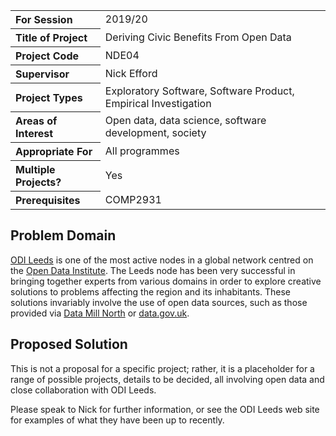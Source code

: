 <table>
<tr>
<th align="left">For Session</th>
<td>2019/20</td>
</tr>
<tr>
<th align="left">Title of Project</th>
<td>Deriving Civic Benefits From Open Data</td>
</tr>
<tr>
<th align="left">Project Code</th>
<td>NDE04</td>
</tr>
<tr>
<th align="left">Supervisor</th>
<td>Nick Efford</td>
</tr>
<tr>
<th align="left">Project Types</th>
<td>Exploratory Software, Software Product, Empirical Investigation</td>
</tr>
<tr>
<th align="left">Areas of Interest</th>
<td>Open data, data science, software development, society</td>
</tr>
<tr>
<th align="left">Appropriate For</th>
<td>All programmes</td>
</tr>
<tr>
<th align="left">Multiple Projects?</th>
<td>Yes</td>
</tr>
<tr>
<th align="left">Prerequisites</th>
<td>COMP2931</td>
</tr>
</table>

## Problem Domain

[ODI Leeds](http://odileeds.org) is one of the most active nodes in a
global network centred on the [Open Data Institute](https://theodi.org).
The Leeds node has been very successful in bringing together experts from
various domains in order to explore creative solutions to problems affecting
the region and its inhabitants.  These solutions invariably involve the use
of open data sources, such as those provided via
[Data Mill North](https://datamillnorth.org)
or [data.gov.uk](https://data.gov.uk).

## Proposed Solution

This is not a proposal for a specific project; rather, it is a placeholder
for a range of possible projects, details to be decided, all involving
open data and close collaboration with ODI Leeds.

Please speak to Nick for further information, or see the ODI Leeds web site
for examples of what they have been up to recently.
